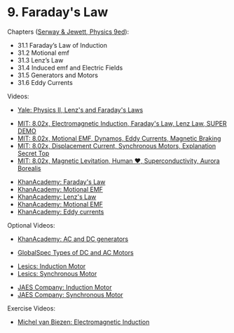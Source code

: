 # 9. Faraday's Law

Chapters ([Serway & Jewett, Physics 9ed](https://annas-archive.org/md5/076b2e7e2084a32914bcb8ca29d04f4d)):
- 31.1 Faraday’s Law of Induction
- 31.2 Motional emf
- 31.3 Lenz’s Law
- 31.4 Induced emf and Electric Fields
- 31.5 Generators and Motors
- 31.6 Eddy Currents

Videos:
- [Yale: Physics II, Lenz's and Faraday's Laws](https://www.youtube.com/watch?v=EYYNRubHIno&list=PLD07B2225BB40E582)
<!---->
- [MIT: 8.02x, Electromagnetic Induction, Faraday's Law, Lenz Law, SUPER DEMO](https://www.youtube.com/watch?v=nGQbA2jwkWI&list=PLyQSN7X0ro2314mKyUiOILaOC2hk6Pc3j)
- [MIT: 8.02x, Motional EMF, Dynamos, Eddy Currents, Magnetic Braking](https://www.youtube.com/watch?v=MzAPu_p2wI4&list=PLyQSN7X0ro2314mKyUiOILaOC2hk6Pc3j)
- [MIT: 8.02x, Displacement Current, Synchronous Motors, Explanation Secret Top](https://www.youtube.com/watch?v=3sP9kh4xtKo&list=PLyQSN7X0ro2314mKyUiOILaOC2hk6Pc3j)
- [MIT: 8.02x, Magnetic Levitation, Human ❤, Superconductivity, Aurora Borealis](https://www.youtube.com/watch?v=rLZLa-fyt1w&list=PLyQSN7X0ro2314mKyUiOILaOC2hk6Pc3j)
<!---->
- [KhanAcademy: Faraday's Law](https://www.khanacademy.org/science/in-in-class-12th-physics-india/in-in-electromagnetic-induction/x51bd77206da864f3:faraday-s-laws-of-induction/v/faradays-law-introduction)
- [KhanAcademy: Motional EMF](https://www.khanacademy.org/science/in-in-class-12th-physics-india/in-in-electromagnetic-induction/x51bd77206da864f3:motional-emf/v/emf-induced-in-rod-traveling-through-magnetic-field)
- [KhanAcademy: Lenz's Law](https://www.khanacademy.org/science/in-in-class-12th-physics-india/in-in-electromagnetic-induction/x51bd77206da864f3:lenz-s-law/v/lenzs-law)
- [KhanAcademy: Motional EMF](https://www.khanacademy.org/science/in-in-class-12th-physics-india/in-in-electromagnetic-induction/x51bd77206da864f3:motional-emf/v/emf-induced-in-rod-traveling-through-magnetic-field)
- [KhanAcademy: Eddy currents](https://www.khanacademy.org/science/in-in-class-12th-physics-india/in-in-electromagnetic-induction/x51bd77206da864f3:eddy-currents/v/eddy-currents-their-applications-how-to-reduce-them)

Optional Videos:
- [KhanAcademy: AC and DC generators ](https://www.khanacademy.org/science/in-in-class-12th-physics-india/in-in-electromagnetic-induction/x51bd77206da864f3:ac-generator/v/right-hand-generator-rule)
<!---->
- [GlobalSpec Types of DC and AC Motors](https://youtu.be/TFNlrXnIngY?si=Tv8shNY27bDo5WXk)
<!---->
- [Lesics: Induction Motor](https://www.youtube.com/watch?v=AQqyGNOP_3o)
- [Lesics: Synchronous Motor](https://www.youtube.com/watch?v=Vk2jDXxZIhs)
<!---->
- [JAES Company: Induction Motor](https://www.youtube.com/watch?v=EcbHEOIVGcg)
- [JAES Company: Synchronous Motor](https://www.youtube.com/watch?v=Tk3lNBSAgEg)

Exercise Videos:
- [Michel van Biezen: Electromagnetic Induction](https://www.youtube.com/playlist?list=PLX2gX-ftPVXV1z8nPIePOUk5WIGVYBzDy)

